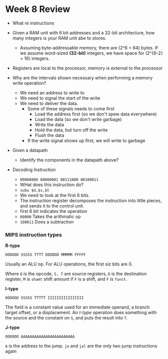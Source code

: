 # Week 8 Review
* What re instructions
  
* Given a RAM unit with 6 bit addresses and a 32-bit architecture, how many integers is your RAM unit abe to stores.
  * Assuming byte-addressable memory, there are \(2^6 = 64\) bytes. If we assume word-sized **(32-bit)** integers, we have space for \(2^{6-2} = 16\) integers.
* Registers are local to the processor, memory is external to the processor
* Why are the intervals shown necessary when performing a memory write operation?
  * We need an address to write to
  * We need to signal the start of the write
  * We need to deliver the data.
    * Some of these signals needs to come first
      * Load the address first (so we don't spew data everywhere)
      * Load the data (so we don't write garbage)
      * Write the data
      * Hold the data, but turn off the write
      * Flush the data
    * If the write signal shows up first, we will write to garbage
* Given a datapath
  * Identify the components in the datapath above?

* Decoding Instruction
  * `00000000 00000001 00111000 00100011`
  * WHat does this instruction do?
  * `subu $d,$s,$t`
  * We need to look at the first 6 bits.
  * The instruction register decomposes the instruction into little pieces, and sends it to the control unit.
  * first 6 bit indicates the operation
  * `00000` Takes the arithmatic op
  * `100011` Does a subtraction

### MIPS instruction types

**R-type**
```
OOOOOO SSSSS TTTT DDDDDD MMMMM FFFFF
```
Usually an ALU op. For ALU operations, the first siz bits are 0.

Where `O` is the opcode, `S, T` are source registers, `D` is the destination register, `M` is `shamt` shift amount if `F` is a shift, and `F` is `funct`.


**I-type**
````
OOOOOO SSSSS TTTTT IIIIIIIIIIIIIIII
````

The field is a constant value used for an immediate operand, a branch target offset, or a displacement. An *I-type* operation does something with the source and the constant on `S`, and puts the result into `T`.

**J-type**

````
OOOOOO AAAAAAAAAAAAAAAAAAAAAAAA
````
`A` is the address to the jump. `ja` and `jal` are the only two jump instructions again
